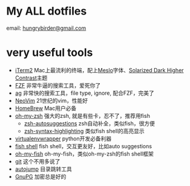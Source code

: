 # My ALL dotfiles #
email: hungrybirder@gmail.com

# very useful tools #
* [iTerm2](http://www.item2.com) Mac上最流利的终端，配上[Meslo](https://github.com/powerline/fonts.git)字体、[Solarized Dark Higher Contrast](https://github.com/mbadolato/iTerm2-Color-Schemes.git)主题
* [FZF](https://github.com/junegunn/fzf) 非常牛逼的搜索工具，爱死你了
* [ag](https://github.com/ggreer/the_silver_searcher) 非常快的搜索工具，file type, ignore, 配合FZF，完美了
* [NeoVim](https://github.com/neovim/neovim) 21世纪的vim，性能好
* [HomeBrew](http://brew.sh) Mac用户必备
* [oh-my-zsh](https://github.com/robbyrussell/oh-my-zsh) 强大的zsh, 就是有些卡，忍不了，推荐用fish
	* [zsh-autosuggestions](https://github.com/zsh-users/zsh-autosuggestions) zsh自动补全，类似fish，很方便
	* [zsh-syntax-highlighting](https://github.com/zsh-users/zsh-syntax-highlighting) 类似fish shell的高亮显示
* [virtualenvwrapper](https://virtualenvwrapper.readthedocs.org/en/latest/) python开发必备利器
* [fish shell](http://fishshell.com) fish shell，交互更友好，比如auto suggestions
* [oh-my-fish](https://github.com/oh-my-fish/oh-my-fish) oh-my-fish，类似oh-my-zsh的fish shell框架
* [git](https://git-scm.com) 这个不用多说了
* [autojump](https://github.com/wting/autojump) 目录跳转工具
* [GnuPG](https://www.gnupg.org) 加密总是好的 
